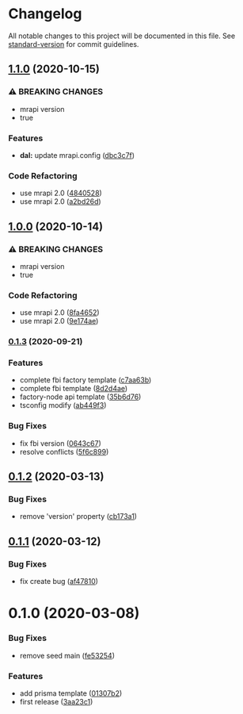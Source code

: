 # Changelog

All notable changes to this project will be documented in this file. See [standard-version](https://github.com/conventional-changelog/standard-version) for commit guidelines.

## [1.1.0](https://github.com/fbi-js/factory-node/compare/v0.2.0...v1.1.0) (2020-10-15)


### ⚠ BREAKING CHANGES

* mrapi version
* true

### Features

* **dal:** update mrapi.config ([dbc3c7f](https://github.com/fbi-js/factory-node/commit/dbc3c7ff2fe89e63c77d0821dddcde778f76ce6c))


### Code Refactoring

* use mrapi 2.0 ([4840528](https://github.com/fbi-js/factory-node/commit/4840528267b9c3105344f19c8d58fc184ea13907))
* use mrapi 2.0 ([a2bd26d](https://github.com/fbi-js/factory-node/commit/a2bd26d7ea379f8c9c4d33fb926a94f18e4ff9c1))

## [1.0.0](https://github.com/fbi-js/factory-node/compare/v0.1.3...v1.0.0) (2020-10-14)


### ⚠ BREAKING CHANGES

* mrapi version
* true

### Code Refactoring

* use mrapi 2.0 ([8fa4652](https://github.com/fbi-js/factory-node/commit/8fa4652f46b1ba80b3af4a0e174e0b2804e07d32))
* use mrapi 2.0 ([9e174ae](https://github.com/fbi-js/factory-node/commit/9e174ae935e4af3341dfb6509f28c7e176f4b30f))

### [0.1.3](https://github.com/fbi-js/factory-node/compare/v0.1.2...v0.1.3) (2020-09-21)


### Features

* complete fbi factory template ([c7aa63b](https://github.com/fbi-js/factory-node/commit/c7aa63b2a86b159813420327255f61022c6c5fdd))
* complete fbi template ([8d2d4ae](https://github.com/fbi-js/factory-node/commit/8d2d4aea758ffb46ccb179456c801c7b853a7ca5))
* factory-node api template ([35b6d76](https://github.com/fbi-js/factory-node/commit/35b6d7607675bbcb1f09d754fa41eaaa0f8464df))
* tsconfig modify ([ab449f3](https://github.com/fbi-js/factory-node/commit/ab449f36c47dad7c993bfff834a27a9f0a065c98))


### Bug Fixes

* fix fbi version ([0643c67](https://github.com/fbi-js/factory-node/commit/0643c6784e1286e0c76177981b1ff7e78202ad40))
* resolve conflicts ([5f6c899](https://github.com/fbi-js/factory-node/commit/5f6c899f38e8fa02c8e7fa46d6c672ec42937707))

<a name="0.1.2"></a>
## [0.1.2](https://github.com/fbi-js/factory-node/compare/v0.1.1...v0.1.2) (2020-03-13)


### Bug Fixes

* remove 'version' property ([cb173a1](https://github.com/fbi-js/factory-node/commit/cb173a1))



<a name="0.1.1"></a>
## [0.1.1](https://github.com/fbi-js/factory-node/compare/v0.1.0...v0.1.1) (2020-03-12)


### Bug Fixes

* fix create bug ([af47810](https://github.com/fbi-js/factory-node/commit/af47810))



<a name="0.1.0"></a>
# 0.1.0 (2020-03-08)


### Bug Fixes

* remove seed main ([fe53254](https://github.com/fbi-js/factory-node/commit/fe53254))


### Features

* add prisma template ([01307b2](https://github.com/fbi-js/factory-node/commit/01307b2))
* first release ([3aa23c1](https://github.com/fbi-js/factory-node/commit/3aa23c1))
